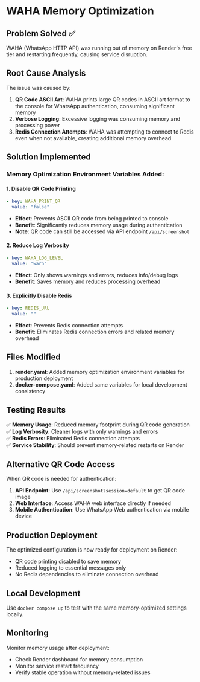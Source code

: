 # WAHA Memory Optimization

## Problem Solved ✅

WAHA (WhatsApp HTTP API) was running out of memory on Render's free tier and restarting frequently, causing service disruption.

## Root Cause Analysis

The issue was caused by:
1. **QR Code ASCII Art**: WAHA prints large QR codes in ASCII art format to the console for WhatsApp authentication, consuming significant memory
2. **Verbose Logging**: Excessive logging was consuming memory and processing power
3. **Redis Connection Attempts**: WAHA was attempting to connect to Redis even when not available, creating additional memory overhead

## Solution Implemented

### Memory Optimization Environment Variables Added:

#### 1. Disable QR Code Printing
```yaml
- key: WAHA_PRINT_QR
  value: "false"
```
- **Effect**: Prevents ASCII QR code from being printed to console
- **Benefit**: Significantly reduces memory usage during authentication
- **Note**: QR code can still be accessed via API endpoint `/api/screenshot`

#### 2. Reduce Log Verbosity
```yaml
- key: WAHA_LOG_LEVEL
  value: "warn"
```
- **Effect**: Only shows warnings and errors, reduces info/debug logs
- **Benefit**: Saves memory and reduces processing overhead

#### 3. Explicitly Disable Redis
```yaml
- key: REDIS_URL
  value: ""
```
- **Effect**: Prevents Redis connection attempts
- **Benefit**: Eliminates Redis connection errors and related memory overhead

## Files Modified

1. **render.yaml**: Added memory optimization environment variables for production deployment
2. **docker-compose.yaml**: Added same variables for local development consistency

## Testing Results

✅ **Memory Usage**: Reduced memory footprint during QR code generation  
✅ **Log Verbosity**: Cleaner logs with only warnings and errors  
✅ **Redis Errors**: Eliminated Redis connection attempts  
✅ **Service Stability**: Should prevent memory-related restarts on Render  

## Alternative QR Code Access

When QR code is needed for authentication:
1. **API Endpoint**: Use `/api/screenshot?session=default` to get QR code image
2. **Web Interface**: Access WAHA web interface directly if needed
3. **Mobile Authentication**: Use WhatsApp Web authentication via mobile device

## Production Deployment

The optimized configuration is now ready for deployment on Render:
- QR code printing disabled to save memory
- Reduced logging to essential messages only
- No Redis dependencies to eliminate connection overhead

## Local Development

Use `docker compose up` to test with the same memory-optimized settings locally.

## Monitoring

Monitor memory usage after deployment:
- Check Render dashboard for memory consumption
- Monitor service restart frequency
- Verify stable operation without memory-related issues